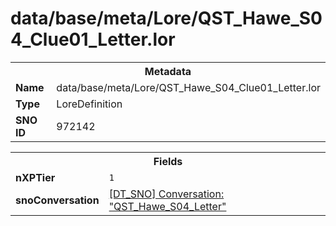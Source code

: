 <h1>data/base/meta/Lore/QST_Hawe_S04_Clue01_Letter.lor</h1><table><tr><th colspan="100%">Metadata</th></tr><tr><td><b>Name</b></td><td>data/base/meta/Lore/QST_Hawe_S04_Clue01_Letter.lor</td></tr><tr><td><b>Type</b></td><td>LoreDefinition</td></tr><tr><td><b>SNO ID</b></td><td>972142</td></tr></table>

<table><tr><th colspan="100%">Fields</th></tr><tr><td><b>nXPTier</b></td><td><code>1</code></td></tr><tr><td><b>snoConversation</b></td><td><a href="..\Conversation\QST_Hawe_S04_Letter.cnv">[DT_SNO] Conversation: "QST_Hawe_S04_Letter"</a></td></tr></table>

